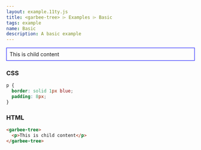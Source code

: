 ```yaml
---
layout: example.11ty.js
title: <garbee-tree> ⌲ Examples ⌲ Basic
tags: example
name: Basic
description: A basic example
---
```


<style>
  garbee-tree p {
    border: solid 1px blue;
    padding: 8px;
  }
</style>
<garbee-tree>
  <p>This is child content</p>
</garbee-tree>

<h3>CSS</h3>

```css
p {
  border: solid 1px blue;
  padding: 8px;
}
```

<h3>HTML</h3>

```html
<garbee-tree>
  <p>This is child content</p>
</garbee-tree>
```
